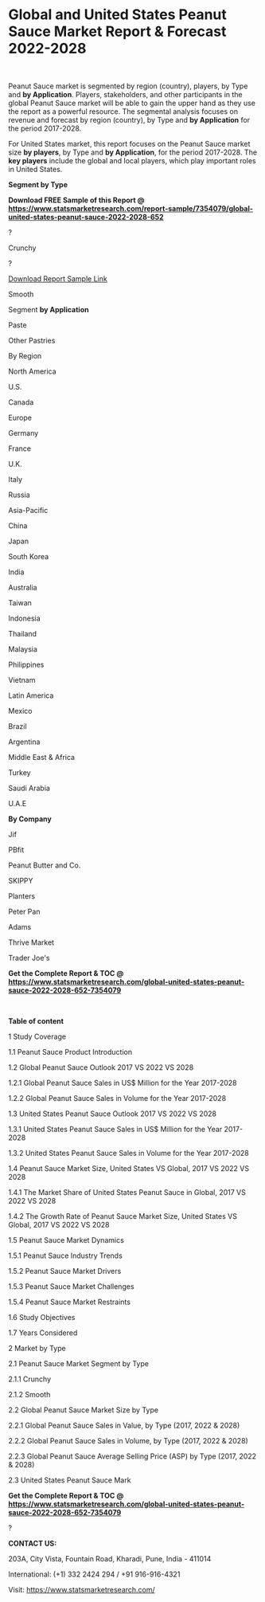 <h1>Global and United States Peanut Sauce Market Report & Forecast 2022-2028</h1><br/><p>Peanut Sauce market is segmented by region (country), players, by Type and <strong>by Application</strong>. Players, stakeholders, and other participants in the global Peanut Sauce market will be able to gain the upper hand as they use the report as a powerful resource. The segmental analysis focuses on revenue and forecast by region (country), by Type and <strong>by Application</strong> for the period 2017-2028.</p>
 
 
 
 <p>For United States market, this report focuses on the Peanut Sauce market size <strong>by players</strong>, by Type and <strong>by Application</strong>, for the period 2017-2028. The <strong>key players</strong> include the global and local players, which play important roles in United States.</p>
 
 
 
 <p><strong>Segment by Type</strong></p>
 
 
 
 <div><b>Download FREE Sample of this Report @ <a href="https://www.statsmarketresearch.com/download-free-sample/7354079/global-united-states-peanut-sauce-2022-2028-652">https://www.statsmarketresearch.com/report-sample/7354079/global-united-states-peanut-sauce-2022-2028-652</a></b></div>
 
 
 
 <p>? </p>
 
 
 
 <p>Crunchy</p>
 
 
 
 <p>? </p>
 
 
 
 <p><a href="https://www.statsmarketresearch.com/download-free-sample/7354079/global-united-states-peanut-sauce-2022-2028-652">Download Report Sample Link</a></p>
 
 
 
 <p>Smooth</p>
 
 
 
 <p>Segment <strong>by Application</strong></p>
 
 
 
 <p>Paste</p>
 
 
 
 <p>Other Pastries</p>
 
 
 
 <p>By Region</p>
 
 
 
 <p>North America</p>
 
 
 
 <p>U.S.</p>
 
 
 
 <p>Canada</p>
 
 
 
 <p>Europe</p>
 
 
 
 <p>Germany</p>
 
 
 
 <p>France</p>
 
 
 
 <p>U.K.</p>
 
 
 
 <p>Italy</p>
 
 
 
 <p>Russia</p>
 
 
 
 <p>Asia-Pacific</p>
 
 
 
 <p>China</p>
 
 
 
 <p>Japan</p>
 
 
 
 <p>South Korea</p>
 
 
 
 <p>India</p>
 
 
 
 <p>Australia</p>
 
 
 
 <p>Taiwan</p>
 
 
 
 <p>Indonesia</p>
 
 
 
 <p>Thailand</p>
 
 
 
 <p>Malaysia</p>
 
 
 
 <p>Philippines</p>
 
 
 
 <p>Vietnam</p>
 
 
 
 <p>Latin America</p>
 
 
 
 <p>Mexico</p>
 
 
 
 <p>Brazil</p>
 
 
 
 <p>Argentina</p>
 
 
 
 <p>Middle East & Africa</p>
 
 
 
 <p>Turkey</p>
 
 
 
 <p>Saudi Arabia</p>
 
 
 
 <p>U.A.E</p>
 
 
 
 <p><strong>By Company</strong></p>
 
 
 
 <p>Jif</p>
 
 
 
 <p>PBfit</p>
 
 
 
 <p>Peanut Butter and Co.</p>
 
 
 
 <p>SKIPPY</p>
 
 
 
 <p>Planters</p>
 
 
 
 <p>Peter Pan</p>
 
 
 
 <p>Adams</p>
 
 
 
 <p>Thrive Market</p>
 
 
 
 <p>Trader Joe&#39;s</p>
 
 
 
 <div><b>Get the Complete Report & TOC @ <a href="https://www.statsmarketresearch.com/global-united-states-peanut-sauce-2022-2028-652-7354079">https://www.statsmarketresearch.com/global-united-states-peanut-sauce-2022-2028-652-7354079</a></b></div>
 
 
 
 <p><br />
 
 <b>Table of content</b></p>
 
 
 
 <p>1 Study Coverage<br />
 
 1.1 Peanut Sauce Product Introduction<br />
 
 1.2 Global Peanut Sauce Outlook 2017 VS 2022 VS 2028<br />
 
 1.2.1 Global Peanut Sauce Sales in US$ Million for the Year 2017-2028<br />
 
 1.2.2 Global Peanut Sauce Sales in Volume for the Year 2017-2028<br />
 
 1.3 United States Peanut Sauce Outlook 2017 VS 2022 VS 2028<br />
 
 1.3.1 United States Peanut Sauce Sales in US$ Million for the Year 2017-2028<br />
 
 1.3.2 United States Peanut Sauce Sales in Volume for the Year 2017-2028<br />
 
 1.4 Peanut Sauce Market Size, United States VS Global, 2017 VS 2022 VS 2028<br />
 
 1.4.1 The Market Share of United States Peanut Sauce in Global, 2017 VS 2022 VS 2028<br />
 
 1.4.2 The Growth Rate of Peanut Sauce Market Size, United States VS Global, 2017 VS 2022 VS 2028<br />
 
 1.5 Peanut Sauce Market Dynamics<br />
 
 1.5.1 Peanut Sauce Industry Trends<br />
 
 1.5.2 Peanut Sauce Market Drivers<br />
 
 1.5.3 Peanut Sauce Market Challenges<br />
 
 1.5.4 Peanut Sauce Market Restraints<br />
 
 1.6 Study Objectives<br />
 
 1.7 Years Considered<br />
 
 2 Market by Type<br />
 
 2.1 Peanut Sauce Market Segment by Type<br />
 
 2.1.1 Crunchy<br />
 
 2.1.2 Smooth<br />
 
 2.2 Global Peanut Sauce Market Size by Type<br />
 
 2.2.1 Global Peanut Sauce Sales in Value, by Type (2017, 2022 & 2028)<br />
 
 2.2.2 Global Peanut Sauce Sales in Volume, by Type (2017, 2022 & 2028)<br />
 
 2.2.3 Global Peanut Sauce Average Selling Price (ASP) by Type (2017, 2022 & 2028)<br />
 
 2.3 United States Peanut Sauce Mark</p>
 
 
 
 <div><b>Get the Complete Report & TOC @ <a href="https://www.statsmarketresearch.com/global-united-states-peanut-sauce-2022-2028-652-7354079">https://www.statsmarketresearch.com/global-united-states-peanut-sauce-2022-2028-652-7354079</a></b></div>
 
 
 
 <p>? </p>
 
 
 
 <p><b>CONTACT US:</b><br />
 
 203A, City Vista, Fountain Road, Kharadi, Pune, India - 411014<br />
 
 International: (+1) 332 2424 294 / +91 916-916-4321<br />
 
 Visit: <a href="https://www.statsmarketresearch.com/">https://www.statsmarketresearch.com/</a></p>